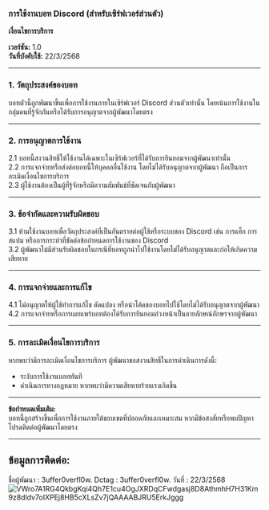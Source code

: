 ### **การใช้งานบอท Discord (สำหรับเซิร์ฟเวอร์ส่วนตัว)**
**เงื่อนไขการบริการ**  

**เวอร์ชัน:** 1.0  
**วันที่บังคับใช้:** 22/3/2568  

---

### **1. วัตถุประสงค์ของบอท**  
บอทตัวนี้ถูกพัฒนาขึ้นเพื่อการใช้งานภายในเซิร์ฟเวอร์ Discord ส่วนตัวเท่านั้น โดยเน้นการใช้งานในกลุ่มคนที่รู้จักกันหรือได้รับการอนุญาตจากผู้พัฒนาโดยตรง  

---

### **2. การอนุญาตการใช้งาน**  
2.1 บอทนี้สงวนสิทธิ์ให้ใช้งานได้เฉพาะในเซิร์ฟเวอร์ที่ได้รับการยินยอมจากผู้พัฒนาเท่านั้น  
2.2 การแจกจ่ายหรือส่งต่อบอทนี้ให้บุคคลอื่นใช้งาน โดยไม่ได้รับอนุญาตจากผู้พัฒนา ถือเป็นการละเมิดเงื่อนไขการบริการ  
2.3 ผู้ใช้งานต้องเป็นผู้ที่รู้จักหรือมีความสัมพันธ์ที่ชัดเจนกับผู้พัฒนา  

---

### **3. ข้อจำกัดและความรับผิดชอบ**  
3.1 ห้ามใช้งานบอทเพื่อวัตถุประสงค์ที่เป็นอันตรายต่อผู้ใช้หรือระบบของ Discord เช่น การแฮ็ก การสแปม หรือการกระทำที่ขัดต่อข้อกำหนดการใช้งานของ Discord  
3.2 ผู้พัฒนาไม่มีส่วนรับผิดชอบในกรณีที่บอทถูกนำไปใช้งานโดยไม่ได้รับอนุญาตและก่อให้เกิดความเสียหาย  

---

### **4. การแจกจ่ายและการแก้ไข**  
4.1 ไม่อนุญาตให้ผู้ใช้ทำการแก้ไข ดัดแปลง หรือนำโค้ดของบอทไปใช้โดยไม่ได้รับอนุญาตจากผู้พัฒนา  
4.2 การแจกจ่ายหรือการเผยแพร่บอทต้องได้รับการยินยอมล่วงหน้าเป็นลายลักษณ์อักษรจากผู้พัฒนา  

---

### **5. การละเมิดเงื่อนไขการบริการ**  
หากพบว่ามีการละเมิดเงื่อนไขการบริการ ผู้พัฒนาขอสงวนสิทธิ์ในการดำเนินการดังนี้:  
- ระงับการใช้งานบอททันที  
- ดำเนินการทางกฎหมาย หากพบว่ามีความเสียหายร้ายแรงเกิดขึ้น  

---

**ข้อกำหนดเพิ่มเติม:**  
บอทนี้ถูกสร้างขึ้นเพื่อการใช้งานภายใต้ขอบเขตที่ปลอดภัยและเหมาะสม หากมีข้อสงสัยหรือพบปัญหา โปรดติดต่อผู้พัฒนาโดยตรง  

---------------------------------------------------------------------------------------------------------------------------------------
**ข้อมูลการติดต่อ:**
------------------

ชื่อผู้พัฒนา : 3uffer0verfl0w.
Dctag : 3uffer0verfl0w.
วันที่ : 22/3/2568
![VWro7A1RG4QkbgKqi4Qh7E1cu4OgJXRDqCFwdgasj8D8AthmhH7H31Km9z8dldv7oIXPEj8HB5cXLsZv7jQAAAABJRU5ErkJggg](https://github.com/user-attachments/assets/63813f6f-81f6-45f2-8ab3-cbe7625f62e3)
